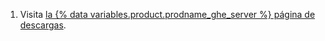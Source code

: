 1. Visita [la {% data variables.product.prodname_ghe_server %} página de descargas](https://enterprise.github.com/download).
